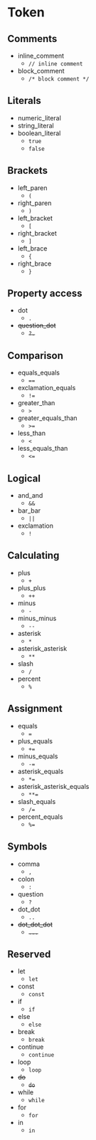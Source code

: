 # Token

## Comments

- inline_comment
  - `// inline comment`
- block_comment
  - `/* block comment */`

## Literals

- numeric_literal
- string_literal
- boolean_literal
  - `true`
  - `false`

## Brackets

- left_paren
  - `(`
- right_paren
  - `)`
- left_bracket
  - `[`
- right_bracket
  - `]`
- left_brace
  - `{`
- right_brace
  - `}`

## Property access

- dot
  - `.`
- ~~question_dot~~
  - ~~`?.`~~

## Comparison

- equals_equals
  - `==`
- exclamation_equals
  - `!=`
- greater_than
  - `>`
- greater_equals_than
  - `>=`
- less_than
  - `<`
- less_equals_than
  - `<=`

## Logical

- and_and
  - `&&`
- bar_bar
  - `||`
- exclamation
  - `!`

## Calculating

- plus
  - `+`
- plus_plus
  - `++`
- minus
  - `-`
- minus_minus
  - `--`
- asterisk
  - `*`
- asterisk_asterisk
  - `**`
- slash
  - `/`
- percent
  - `%`

## Assignment

- equals
  - `=`
- plus_equals
  - `+=`
- minus_equals
  - `-=`
- asterisk_equals
  - `*=`
- asterisk_asterisk_equals
  - `**=`
- slash_equals
  - `/=`
- percent_equals
  - `%=`

## Symbols

- comma
  - `,`
- colon
  - `:`
- question
  - `?`
- dot_dot
  - `..`
- ~~dot_dot_dot~~
  - ~~`...`~~

## Reserved

- let
  - `let`
- const
  - `const`
- if
  - `if`
- else
  - `else`
- break
  - `break`
- continue
  - `continue`
- loop
  - `loop`
- ~~do~~
  - ~~`do`~~
- while
  - `while`
- for
  - `for`
- in
  - `in`
